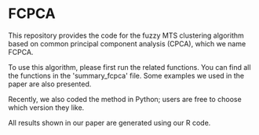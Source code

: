 # FCPCA
This repository provides the code for the fuzzy MTS clustering algorithm based on common principal component analysis (CPCA), which we name FCPCA.

To use this algorithm, please first run the related functions. You can find all the functions in the 'summary_fcpca' file. 
Some examples we used in the paper are also presented.

Recently, we also coded the method in Python; users are free to choose which version they like.

All results shown in our paper are generated using our R code. 
